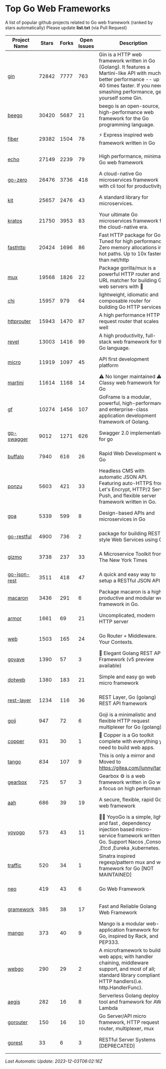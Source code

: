 # Top Go Web Frameworks
A list of popular github projects related to Go web framework (ranked by stars automatically)
Please update **list.txt** (via Pull Request)

| Project Name | Stars | Forks | Open Issues | Description | Last Commit |
| ------------ | ----- | ----- | ----------- | ----------- | ----------- |
| [gin](https://github.com/gin-gonic/gin) | 72842 | 7777 | 763 | Gin is a HTTP web framework written in Go (Golang). It features a Martini-like API with much better performance -- up to 40 times faster. If you need smashing performance, get yourself some Gin. | 2023-11-16 15:46:43 |
| [beego](https://github.com/beego/beego) | 30420 | 5687 | 21 | beego is an open-source, high-performance web framework for the Go programming language. | 2023-11-27 15:42:07 |
| [fiber](https://github.com/gofiber/fiber) | 29382 | 1504 | 78 | ⚡️ Express inspired web framework written in Go | 2023-11-28 19:42:05 |
| [echo](https://github.com/labstack/echo) | 27149 | 2239 | 79 | High performance, minimalist Go web framework | 2023-11-07 13:09:43 |
| [go-zero](https://github.com/zeromicro/go-zero) | 26476 | 3736 | 418 | A cloud-native Go microservices framework with cli tool for productivity. | 2023-11-29 11:13:39 |
| [kit](https://github.com/go-kit/kit) | 25657 | 2476 | 43 | A standard library for microservices. | 2023-05-29 21:23:33 |
| [kratos](https://github.com/go-kratos/kratos) | 21750 | 3953 | 83 | Your ultimate Go microservices framework for the cloud-native era. | 2023-12-01 05:52:17 |
| [fasthttp](https://github.com/valyala/fasthttp) | 20424 | 1696 | 86 | Fast HTTP package for Go. Tuned for high performance. Zero memory allocations in hot paths. Up to 10x faster than net/http | 2023-12-02 17:59:46 |
| [mux](https://github.com/gorilla/mux) | 19568 | 1826 | 22 | Package gorilla/mux is a powerful HTTP router and URL matcher for building Go web servers with 🦍 | 2023-11-13 04:31:50 |
| [chi](https://github.com/go-chi/chi) | 15957 | 979 | 64 | lightweight, idiomatic and composable router for building Go HTTP services | 2023-10-22 00:41:35 |
| [httprouter](https://github.com/julienschmidt/httprouter) | 15943 | 1470 | 87 | A high performance HTTP request router that scales well | 2022-06-03 15:51:59 |
| [revel](https://github.com/revel/revel) | 13003 | 1416 | 99 | A high productivity, full-stack web framework for the Go language. | 2022-04-12 20:53:30 |
| [micro](https://github.com/micro/micro) | 11919 | 1097 | 45 | API first development platform | 2023-07-28 18:28:23 |
| [martini](https://github.com/go-martini/martini) | 11614 | 1168 | 14 | ⚠️ No longer maintained ⚠️  Classy web framework for Go | 2017-01-21 21:58:54 |
| [gf](https://github.com/gogf/gf) | 10274 | 1456 | 107 | GoFrame is a modular, powerful, high-performance and enterprise-class application development framework of Golang.  | 2023-11-30 10:59:49 |
| [go-swagger](https://github.com/go-swagger/go-swagger) | 9012 | 1271 | 626 | Swagger 2.0 implementation for go | 2023-11-27 18:56:08 |
| [buffalo](https://github.com/gobuffalo/buffalo) | 7940 | 616 | 26 | Rapid Web Development w/ Go | 2023-01-26 15:34:17 |
| [ponzu](https://github.com/ponzu-cms/ponzu) | 5603 | 421 | 33 | Headless CMS with automatic JSON API. Featuring auto-HTTPS from Let's Encrypt, HTTP/2 Server Push, and flexible server framework written in Go. | 2020-01-02 00:14:32 |
| [goa](https://github.com/goadesign/goa) | 5339 | 599 | 8 | Design-based APIs and microservices in Go | 2023-11-27 16:48:40 |
| [go-restful](https://github.com/emicklei/go-restful) | 4900 | 736 | 2 | package for building REST-style Web Services using Go | 2023-08-19 07:17:29 |
| [gizmo](https://github.com/nytimes/gizmo) | 3738 | 237 | 33 | A Microservice Toolkit from The New York Times | 2021-04-30 15:27:05 |
| [go-json-rest](https://github.com/ant0ine/go-json-rest) | 3511 | 418 | 47 | A quick and easy way to setup a RESTful JSON API | 2017-09-13 04:12:08 |
| [macaron](https://github.com/go-macaron/macaron) | 3436 | 291 | 6 | Package macaron is a high productive and modular web framework in Go. | 2023-11-13 00:49:21 |
| [armor](https://github.com/labstack/armor) | 1661 | 69 | 21 | Uncomplicated, modern HTTP server | 2019-08-03 18:10:09 |
| [web](https://github.com/gocraft/web) | 1503 | 165 | 24 | Go Router + Middleware. Your Contexts. | 2019-02-07 15:06:52 |
| [goyave](https://github.com/go-goyave/goyave) | 1390 | 57 | 3 | 🍐 Elegant Golang REST API Framework (v5 preview available) | 2023-06-09 14:22:05 |
| [dotweb](https://github.com/devfeel/dotweb) | 1380 | 183 | 21 | Simple and easy go web micro framework | 2023-04-15 08:06:03 |
| [rest-layer](https://github.com/rs/rest-layer) | 1234 | 116 | 36 | REST Layer, Go (golang) REST API framework | 2021-09-30 23:58:01 |
| [goji](https://github.com/goji/goji) | 947 | 72 | 6 | Goji is a minimalistic and flexible HTTP request multiplexer for Go (golang) | 2019-01-26 23:58:29 |
| [copper](https://github.com/gocopper/copper) | 931 | 30 | 1 | 🚀‏‏‎    ‎‏‏‎‏‏‎‎‎‎‎‎Copper is a Go toolkit complete with everything you need to build web apps. | 2023-10-06 20:28:24 |
| [tango](https://github.com/lunny/tango) | 834 | 107 | 9 | This is only a mirror and Moved to https://gitea.com/lunny/tango | 2019-05-17 03:31:10 |
| [gearbox](https://github.com/gogearbox/gearbox) | 725 | 57 | 3 | Gearbox :gear: is a web framework written in Go with a focus on high performance | 2022-09-21 00:20:37 |
| [aah](https://github.com/go-aah/aah) | 686 | 39 | 19 | A secure, flexible, rapid Go web framework | 2020-09-02 02:31:20 |
| [yoyogo](https://github.com/yoyofx/yoyogo) | 573 | 43 | 11 | 🦄🌈 YoyoGo is a simple, light and fast , dependency injection based micro-service framework written in Go. Support Nacos ,Consoul ,Etcd ,Eureka ,kubernetes. | 2023-10-07 07:22:12 |
| [traffic](https://github.com/gravityblast/traffic) | 520 | 34 | 1 | Sinatra inspired regexp/pattern mux and web framework for Go [NOT MAINTAINED] | 2015-11-26 21:31:07 |
| [neo](https://github.com/ivpusic/neo) | 419 | 43 | 6 | Go Web Framework | 2017-08-14 23:54:31 |
| [gramework](https://github.com/gramework/gramework) | 385 | 38 | 17 | Fast and Reliable Golang Web Framework | 2023-10-27 14:01:05 |
| [mango](https://github.com/paulbellamy/mango) | 373 | 40 | 9 | Mango is a modular web-application framework for Go, inspired by Rack, and PEP333. | 2017-10-17 08:18:43 |
| [webgo](https://github.com/bnkamalesh/webgo) | 290 | 29 | 2 | A microframework to build web apps; with handler chaining, middleware support, and most of all; standard library compliant HTTP handlers(i.e. http.HandlerFunc). | 2023-03-08 16:03:21 |
| [aegis](https://github.com/tmaiaroto/aegis) | 282 | 16 | 8 | Serverless Golang deploy tool and framework for AWS Lambda | 2019-07-28 17:59:41 |
| [gorouter](https://github.com/vardius/gorouter) | 150 | 16 | 10 | Go Server/API micro framework, HTTP request router, multiplexer, mux | 2022-10-28 23:16:55 |
| [gorest](https://github.com/tideland/gorest) | 33 | 6 | 3 | RESTful Server Systems [DEPRECATED] | 2017-11-10 13:00:37 |

*Last Automatic Update: 2023-12-03T06:02:16Z*